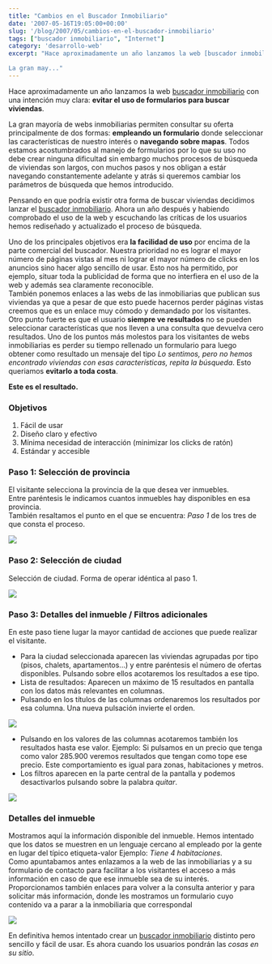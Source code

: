 ```yaml
---
title: "Cambios en el Buscador Inmobiliario"
date: '2007-05-16T19:05:00+00:00'
slug: '/blog/2007/05/cambios-en-el-buscador-inmobiliario'
tags: ["buscador inmobiliario", "Internet"]
category: 'desarrollo-web'
excerpt: "Hace aproximadamente un año lanzamos la web [buscador inmobiliario](http://www.buscadorinmobiliario.es) con una intención muy clara: **evitar el uso de formularios para buscar viviendas**.

La gran may..."
---
```

Hace aproximadamente un año lanzamos la web [buscador inmobiliario](http://www.buscadorinmobiliario.es) con una intención muy clara: **evitar el uso de formularios para buscar viviendas**.

La gran mayoría de webs inmobiliarias permiten consultar su oferta principalmente de dos formas: **empleando un formulario** donde seleccionar las características de nuestro interés o **navegando sobre mapas**. Todos estamos acostumbrados al manejo de formularios por lo que su uso no debe crear ninguna dificultad sin embargo muchos procesos de búsqueda de viviendas son largos, con muchos pasos y nos obligan a estár navegando constantemente adelante y atrás si queremos cambiar los parámetros de búsqueda que hemos introducido.

Pensando en que podría existir otra forma de buscar viviendas decidimos lanzar el [buscador inmobiliario](http://www.buscadorinmobiliario.es). Ahora un año después y habiendo comprobado el uso de la web y escuchando las críticas de los usuarios hemos rediseñado y actualizado el proceso de búsqueda.

Uno de los principales objetivos era **la facilidad de uso** por encima de la parte comercial del buscador. Nuestra prioridad no es lograr el mayor número de páginas vistas al mes ni lograr el mayor número de clicks en los anuncios sino hacer algo sencillo de usar. Esto nos ha permitido, por ejemplo, situar toda la publicidad de forma que no interfiera en el uso de la web y además sea claramente reconocible.   
 También ponemos enlaces a las webs de las inmobiliarias que publican sus viviendas ya que a pesar de que esto puede hacernos perder páginas vistas creemos que es un enlace muy cómodo y demandado por los visitantes.  
Otro punto fuerte es que el usuario **siempre ve resultados** no se pueden seleccionar características que nos lleven a una consulta que devuelva cero resultados. Uno de los puntos más molestos para los visitantes de webs inmobiliarias es perder su tiempo rellenado un formulario para luego obtener como resultado un mensaje del tipo _Lo sentimos, pero no hemos encontrado viviendas con esas características, repita la búsqueda_. Esto queriamos **evitarlo a toda costa**.

**Este es el resultado.**

### Objetivos

1. Fácil de usar
2. Diseño claro y efectivo
3. Mínima necesidad de interacción (minimizar los clicks de ratón)
4. Estándar y accesible

### Paso 1: Selección de provincia

El visitante selecciona la provincia de la que desea ver inmuebles.  
 Entre paréntesis le indicamos cuantos inmuebles hay disponibles en esa provincia.  
También resaltamos el punto en el que se encuentra: _Paso 1_ de los tres de que consta el proceso.

[![](http://jorgegorka.files.wordpress.com/paso1.jpg)](http://www.buscadorinmobiliario.es/ "seleccion de provincia")

### Paso 2: Selección de ciudad

Selección de ciudad. Forma de operar idéntica al paso 1.

[![](http://jorgegorka.files.wordpress.com/paso2.jpg)](http://www.buscadorinmobiliario.es/buscador/31 "seleccion de poblacion")

### Paso 3: Detalles del inmueble / Filtros adicionales

En este paso tiene lugar la mayor cantidad de acciones que puede realizar el visitante.

- Para la ciudad seleccionada aparecen las viviendas agrupadas por tipo (pisos, chalets, apartamentos...) y entre paréntesis el número de ofertas disponibles. Pulsando sobre ellos acotaremos los resultados a ese tipo.
- Lista de resultados: Aparecen un máximo de 15 resultados en pantalla con los datos más relevantes en columnas.
- Pulsando en los títulos de las columnas ordenaremos los resultados por esa columna. Una nueva pulsación invierte el orden.

[![](http://jorgegorka.files.wordpress.com/paso3.jpg)](http://www.buscadorinmobiliario.es/buscador/poblacion/20484 "filtros adicionales")

- Pulsando en los valores de las columnas acotaremos también los resultados hasta ese valor. Ejemplo: Si pulsamos en un precio que tenga como valor 285.900 veremos resultados que tengan como tope ese precio. Este comportamiento es igual para zonas, habitaciones y metros.
- Los filtros aparecen en la parte central de la pantalla y podemos desactivarlos pulsando sobre la palabra _quitar_.

[![](http://jorgegorka.files.wordpress.com/filtro.jpg)](http://www.buscadorinmobiliario.es/buscador/poblacion/20484?surface=110&offset=0&order=8&price=309506&product=4)

### Detalles del inmueble

Mostramos aquí la información disponible del inmueble. Hemos intentado que los datos se muestren en un lenguaje cercano al empleado por la gente en lugar del típico etiqueta-valor Ejemplo: _Tiene 4 habitaciones_.  
Como apuntabamos antes enlazamos a la web de las inmobiliarias y a su formulario de contacto para facilitar a los visitantes el acceso a más información en caso de que ese inmueble sea de su interés.  
Proporcionamos también enlaces para volver a la consulta anterior y para solicitar más información, donde les mostramos un formulario cuyo contenido va a parar a la inmobiliaria que correspondal

[![](http://jorgegorka.files.wordpress.com/detalles.jpg)](http://www.buscadorinmobiliario.es/inmueble/4015?offset=0&place=19244&product=3)

En definitiva hemos intentado crear un [buscador inmobiliario](http://www.buscadorinmobiliario.es) distinto pero sencillo y fácil de usar. Es ahora cuando los usuarios pondrán las _cosas en su sitio_.

